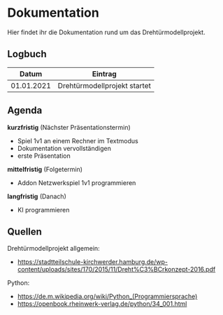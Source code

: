# Dokumentation

Hier findet ihr die Dokumentation rund um das Drehtürmodellprojekt.

## Logbuch
|Datum|Eintrag|
|-|-|
|01.01.2021|Drehtürmodellprojekt startet|

## Agenda

__kurzfristig__ (Nächster Präsentationstermin)
* Spiel 1v1 an einem Rechner im Textmodus
* Dokumentation vervollständigen
* erste Präsentation

__mittelfristig__ (Folgetermin)
* Addon Netzwerkspiel 1v1 programmieren

__langfristig__ (Danach)
* KI programmieren

## Quellen

Drehtürmodellprojekt allgemein:
* https://stadtteilschule-kirchwerder.hamburg.de/wp-content/uploads/sites/170/2015/11/Dreht%C3%BCrkonzept-2016.pdf

Python:
* https://de.m.wikipedia.org/wiki/Python_(Programmiersprache)
* https://openbook.rheinwerk-verlag.de/python/34_001.html
